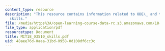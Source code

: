 ```yaml
---
content_type: resource
description: "This resource contains information related to ODE\_ and ten\_essential\_\
  skills."
file: /media/https%3A/open-learning-course-data-rc.s3.amazonaws.com/18-03-differential-equations-spring-2010/48aee76d0aaa31bd09580d108df6cc3c_MIT18_03S10_skills.pdf
file_type: application/pdf
resourcetype: Document
title: MIT18_03S10_skills.pdf
uid: 48aee76d-0aaa-31bd-0958-0d108df6cc3c
---
```

